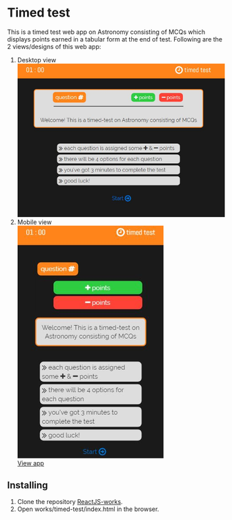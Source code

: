 # Timed test

This is a timed test web app on Astronomy consisting of MCQs which displays points earned in a tabular form at the end of test. Following are the 2 views/designs of this web app: <br />

1. Desktop view <br />
![desktop view](images/index-desktop.JPG) <br />
2. Mobile view <br />
![desktop view](images/index-mobile.JPG) <br />
[View app](https://apooravc.github.io/ReactJS-works/works/timed-test/index.html)

## Installing

1. Clone the repository [ReactJS-works](https://github.com/apooravc/ReactJS-works).
2. Open works/timed-test/index.html in the browser.


